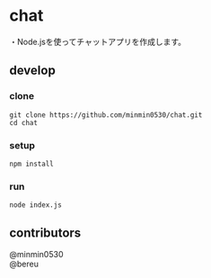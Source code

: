 # chat
・Node.jsを使ってチャットアプリを作成します。  

## develop
### clone
```
git clone https://github.com/minmin0530/chat.git
cd chat
```
  
### setup
```
npm install
```

### run
```
node index.js
```

## contributors
@minmin0530  
@bereu

